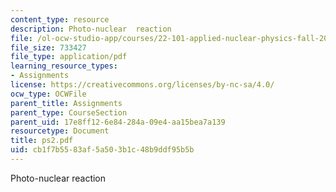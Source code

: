 ```yaml
---
content_type: resource
description: Photo-nuclear  reaction
file: /ol-ocw-studio-app/courses/22-101-applied-nuclear-physics-fall-2003/cb1f7b5583af5a503b1c48b9ddf95b5b_ps2.pdf
file_size: 733427
file_type: application/pdf
learning_resource_types:
- Assignments
license: https://creativecommons.org/licenses/by-nc-sa/4.0/
ocw_type: OCWFile
parent_title: Assignments
parent_type: CourseSection
parent_uid: 17e8ff12-6e84-284a-09e4-aa15bea7a139
resourcetype: Document
title: ps2.pdf
uid: cb1f7b55-83af-5a50-3b1c-48b9ddf95b5b
---
```

Photo-nuclear  reaction